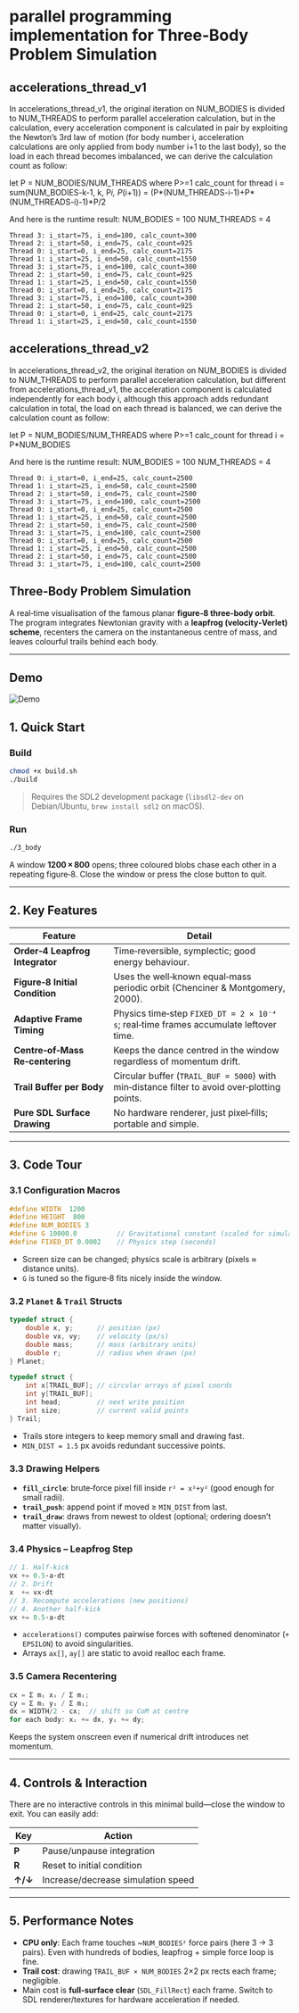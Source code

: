 # parallel programming implementation for Three‑Body Problem Simulation

## accelerations_thread_v1

In accelerations_thread_v1, the original iteration on NUM_BODIES is divided to NUM_THREADS to perform parallel acceleration calculation,
but in the calculation, every acceleration component is calculated in pair by exploiting the Newton’s 3rd law of motion
(for body number i, acceleration calculations are only applied from body number i+1 to the last body),
so the load in each thread becomes imbalanced, we can derive the calculation count as follow:

let P = NUM_BODIES/NUM_THREADS where P>=1
calc_count for thread i
= sum(NUM_BODIES-k-1, k, P*i, P*(i+1))
= (P*(NUM_THREADS-i-1)+P*(NUM_THREADS-i)-1)*P/2

And here is the runtime result:
NUM_BODIES = 100
NUM_THREADS = 4

```log
Thread 3: i_start=75, i_end=100, calc_count=300
Thread 2: i_start=50, i_end=75, calc_count=925
Thread 0: i_start=0, i_end=25, calc_count=2175
Thread 1: i_start=25, i_end=50, calc_count=1550
Thread 3: i_start=75, i_end=100, calc_count=300
Thread 2: i_start=50, i_end=75, calc_count=925
Thread 1: i_start=25, i_end=50, calc_count=1550
Thread 0: i_start=0, i_end=25, calc_count=2175
Thread 3: i_start=75, i_end=100, calc_count=300
Thread 2: i_start=50, i_end=75, calc_count=925
Thread 0: i_start=0, i_end=25, calc_count=2175
Thread 1: i_start=25, i_end=50, calc_count=1550
```

## accelerations_thread_v2

In accelerations_thread_v2, the original iteration on NUM_BODIES is divided to NUM_THREADS to perform parallel acceleration calculation,
but different from accelerations_thread_v1, the acceleration component is calculated independently for each body i,
although this approach adds redundant calculation in total, the load on each thread is balanced, we can derive the calculation count as follow:

let P = NUM_BODIES/NUM_THREADS where P>=1
calc_count for thread i
= P*NUM_BODIES

And here is the runtime result:
NUM_BODIES = 100
NUM_THREADS = 4

```log
Thread 0: i_start=0, i_end=25, calc_count=2500
Thread 1: i_start=25, i_end=50, calc_count=2500
Thread 2: i_start=50, i_end=75, calc_count=2500
Thread 3: i_start=75, i_end=100, calc_count=2500
Thread 0: i_start=0, i_end=25, calc_count=2500
Thread 1: i_start=25, i_end=50, calc_count=2500
Thread 2: i_start=50, i_end=75, calc_count=2500
Thread 3: i_start=75, i_end=100, calc_count=2500
Thread 0: i_start=0, i_end=25, calc_count=2500
Thread 1: i_start=25, i_end=50, calc_count=2500
Thread 2: i_start=50, i_end=75, calc_count=2500
Thread 3: i_start=75, i_end=100, calc_count=2500
```

## Three‑Body Problem Simulation

A real‑time visualisation of the famous planar **figure‑8 three‑body orbit**. The program integrates Newtonian gravity with a **leapfrog (velocity‑Verlet) scheme**, recenters the camera on the instantaneous centre of mass, and leaves colourful trails behind each body.

---

## Demo

![Demo](../assets/3_body_simulation.gif)

## 1. Quick Start

### Build

```bash
chmod +x build.sh
./build
```

> Requires the SDL2 development package (`libsdl2-dev` on Debian/Ubuntu, `brew install sdl2` on macOS).

### Run

```bash
./3_body
```

A window **1200 × 800** opens; three coloured blobs chase each other in a repeating figure‑8. Close the window or press the close button to quit.

---

## 2. Key Features

| Feature                         | Detail                                                                                       |
| ------------------------------- | -------------------------------------------------------------------------------------------- |
| **Order‑4 Leapfrog Integrator** | Time‑reversible, symplectic; good energy behaviour.                                          |
| **Figure‑8 Initial Condition**  | Uses the well‑known equal‑mass periodic orbit (Chenciner & Montgomery, 2000).                |
| **Adaptive Frame Timing**       | Physics time‑step `FIXED_DT = 2 × 10⁻⁴ s`; real‑time frames accumulate leftover time.        |
| **Centre‑of‑Mass Re‑centering** | Keeps the dance centred in the window regardless of momentum drift.                          |
| **Trail Buffer per Body**       | Circular buffer (`TRAIL_BUF = 5000`) with min‑distance filter to avoid over‑plotting points. |
| **Pure SDL Surface Drawing**    | No hardware renderer, just pixel‑fills; portable and simple.                                 |

---

## 3. Code Tour

### 3.1 Configuration Macros

```c
#define WIDTH  1200
#define HEIGHT  800
#define NUM_BODIES 3
#define G 10000.0          // Gravitational constant (scaled for simulation)
#define FIXED_DT 0.0002    // Physics step (seconds)
```

* Screen size can be changed; physics scale is arbitrary (pixels ≈ distance units).
* `G` is tuned so the figure‑8 fits nicely inside the window.

### 3.2 `Planet` & `Trail` Structs

```c
typedef struct {
    double x, y;      // position (px)
    double vx, vy;    // velocity (px/s)
    double mass;      // mass (arbitrary units)
    double r;         // radius when drawn (px)
} Planet;

typedef struct {
    int x[TRAIL_BUF]; // circular arrays of pixel coords
    int y[TRAIL_BUF];
    int head;         // next write position
    int size;         // current valid points
} Trail;
```

* Trails store integers to keep memory small and drawing fast.
* `MIN_DIST = 1.5` px avoids redundant successive points.

### 3.3 Drawing Helpers

* **`fill_circle`**: brute‑force pixel fill inside `r² = x²+y²` (good enough for small radii).
* **`trail_push`**: append point if moved ≥ `MIN_DIST` from last.
* **`trail_draw`**: draws from newest to oldest (optional; ordering doesn’t matter visually).

### 3.4 Physics – Leapfrog Step

```c
// 1. Half‑kick
vx += 0.5·a·dt
// 2. Drift
x  += vx·dt
// 3. Recompute accelerations (new positions)
// 4. Another half‑kick
vx += 0.5·a·dt
```

* `accelerations()` computes pairwise forces with softened denominator (`+ EPSILON`) to avoid singularities.
* Arrays `ax[]`, `ay[]` are static to avoid realloc each frame.

### 3.5 Camera Recentering

```c
cx = Σ mᵢ xᵢ / Σ mᵢ;
cy = Σ mᵢ yᵢ / Σ mᵢ;
dx = WIDTH/2 - cx;  // shift so CoM at centre
for each body: xᵢ += dx, yᵢ += dy;
```

Keeps the system onscreen even if numerical drift introduces net momentum.

---

## 4. Controls & Interaction

There are no interactive controls in this minimal build—close the window to exit. You can easily add:

| Key     | Action                             |
| ------- | ---------------------------------- |
| **P**   | Pause/unpause integration          |
| **R**   | Reset to initial condition         |
| **↑/↓** | Increase/decrease simulation speed |

---

## 5. Performance Notes

* **CPU only**: Each frame touches \~`NUM_BODIES²` force pairs (here 3 → 3 pairs). Even with hundreds of bodies, leapfrog + simple force loop is fine.
* **Trail cost**: drawing `TRAIL_BUF × NUM_BODIES` 2×2 px rects each frame; negligible.
* Main cost is **full‑surface clear** (`SDL_FillRect`) each frame. Switch to SDL renderer/textures for hardware acceleration if needed.